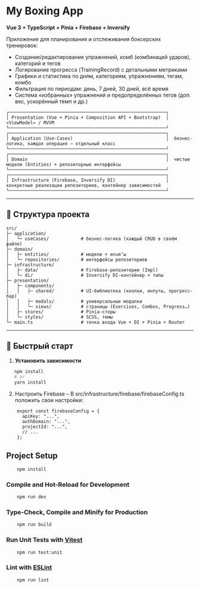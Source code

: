 # My Boxing App

**Vue 3 + TypeScript + Pinia + Firebase + Inversify**

Приложение для планирования и отслеживания боксерских тренировок:
- Создание/редактирование упражнений, комб (комбинаций ударов), категорий и тегов
- Логирование прогресса (TrainingRecord) с детальными метриками
- Графики и статистика по дням, категориям, упражнениям, тегам, комбо
- Фильтрация по периодам: день, 7 дней, 30 дней, всё время
- Система «избранных» упражнений и предопределённых тегов (доп. вес, ускорённый темп и др.)

````
┌───────────────────────────────────────────────────────────┐
│ Presentation (Vue + Pinia + Composition API + Bootstrap)  │  «ViewModel» / MVVM
└───────────────────────────────────────────────────────────┘
┌───────────────────────────────────────────────────────────┐
│ Application (Use-Cases)                                   │  бизнес-логика, каждая операция — отдельный класс
└───────────────────────────────────────────────────────────┘
┌───────────────────────────────────────────────────────────┐
│ Domain                                                    │  чистые модели (Entities) + репозиторные интерфейсы
└───────────────────────────────────────────────────────────┘
┌───────────────────────────────────────────────────────────┐
│ Infrastructure (Firebase, Inversify DI)                   │  конкретные реализации репозиториев, контейнер зависимостей
└───────────────────────────────────────────────────────────┘
````

---

## 📂 Структура проекта
````
src/
├─ application/
│   └─ useCases/            # бизнес-логика (каждый CRUD в своём файле)
├─ domain/
│   ├─ entities/            # модели + enum’ы
│   └─ repositories/        # интерфейсы репозиториев
├─ infrastructure/
│   ├─ data/                # Firebase-репозитории (Impl)
│   └─ di/                  # Inversify DI-контейнер + типы
├─ presentation/
│   ├─ components/
│   │   ├─ shared/          # UI-библиотека (кнопки, инпуты, прогресс-бар)
│   │   ├─ modals/          # универсальные модалки
│   │   └─ views/           # страницы (Exercises, Combos, Progress…)
│   ├─ stores/              # Pinia-сторы
│   └─ styles/              # SCSS, темы
└─ main.ts                  # точка входа Vue + DI + Pinia + Router
````

---

## 🚀 Быстрый старт

1. **Установить зависимости**
```bash
   npm install
   # or
   yarn install
````
2.	Настроить Firebase
– В src/infrastructure/firebase/firebaseConfig.ts положить свои настройки:
````
    export const firebaseConfig = {
      apiKey: "...",
      authDomain: "...",
      projectId: "...",
      // ...
    };
````
## Project Setup

```sh
    npm install
```

### Compile and Hot-Reload for Development

```sh
    npm run dev
```

### Type-Check, Compile and Minify for Production

```sh
    npm run build
```

### Run Unit Tests with [Vitest](https://vitest.dev/)

```sh
    npm run test:unit
```

### Lint with [ESLint](https://eslint.org/)

```sh
    npm run lint
```